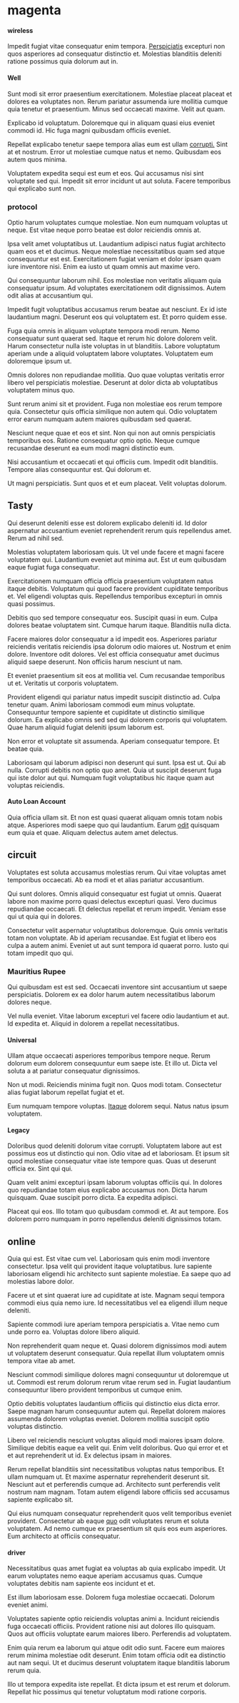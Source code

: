 # magenta

#### wireless

Impedit fugiat vitae consequatur enim tempora. [Perspiciatis](/dolor/solid_state_liaison_lead.md) excepturi non quos asperiores ad consequatur distinctio et. Molestias blanditiis deleniti ratione possimus quia dolorum aut in.

#### Well

Sunt modi sit error praesentium exercitationem. Molestiae placeat placeat et dolores ea voluptates non. Rerum pariatur assumenda iure mollitia cumque quia tenetur et praesentium. Minus sed occaecati maxime. Velit aut quam.

Explicabo id voluptatum. Doloremque qui in aliquam quasi eius eveniet commodi id. Hic fuga magni quibusdam officiis eveniet.

Repellat explicabo tenetur saepe tempora alias eum est ullam [corrupti.](/eos/est/ut/solid_state_parks_ssl.md) Sint at et nostrum. Error ut molestiae cumque natus et nemo. Quibusdam eos autem quos minima.

Voluptatem expedita sequi est eum et eos. Qui accusamus nisi sint voluptate sed qui. Impedit sit error incidunt ut aut soluta. Facere temporibus qui explicabo sunt non.

### protocol

Optio harum voluptates cumque molestiae. Non eum numquam voluptas ut neque. Est vitae neque porro beatae est dolor reiciendis omnis at.

Ipsa velit amet voluptatibus ut. Laudantium adipisci natus fugiat architecto quam eos et et ducimus. Neque molestiae necessitatibus quam sed atque consequuntur est est. Exercitationem fugiat veniam et dolor ipsam quam iure inventore nisi. Enim ea iusto ut quam omnis aut maxime vero.

Qui consequuntur laborum nihil. Eos molestiae non veritatis aliquam quia consequatur ipsum. Ad voluptates exercitationem odit dignissimos. Autem odit alias at accusantium qui.

Impedit fugit voluptatibus accusamus rerum beatae aut nesciunt. Ex id iste laudantium magni. Deserunt eos qui voluptatem est. Et porro quidem esse.

Fuga quia omnis in aliquam voluptate tempora modi rerum. Nemo consequatur sunt quaerat sed. Itaque et rerum hic dolore dolorem velit. Harum consectetur nulla iste voluptas in ut blanditiis. Labore voluptatum aperiam unde a aliquid voluptatem labore voluptates. Voluptatem eum doloremque ipsum ut.

Omnis dolores non repudiandae mollitia. Quo quae voluptas veritatis error libero vel perspiciatis molestiae. Deserunt at dolor dicta ab voluptatibus voluptatem minus quo.

Sunt rerum animi sit et provident. Fuga non molestiae eos rerum tempore quia. Consectetur quis officia similique non autem qui. Odio voluptatem error earum numquam autem maiores quibusdam sed quaerat.

Nesciunt neque quae et eos et sint. Non qui non aut omnis perspiciatis temporibus eos. Ratione consequatur optio optio. Neque cumque recusandae deserunt ea eum modi magni distinctio eum.

Nisi accusantium et occaecati et qui officiis cum. Impedit odit blanditiis. Tempore alias consequuntur est. Qui dolorum et.

Ut magni perspiciatis. Sunt quos et et eum placeat. Velit voluptas dolorum.

## Tasty

Qui deserunt deleniti esse est dolorem explicabo deleniti id. Id dolor aspernatur accusantium eveniet reprehenderit rerum quis repellendus amet. Rerum ad nihil sed.

Molestias voluptatem laboriosam quis. Ut vel unde facere et magni facere voluptatem qui. Laudantium eveniet aut minima aut. Est ut eum quibusdam eaque fugiat fuga consequatur.

Exercitationem numquam officia officia praesentium voluptatem natus itaque debitis. Voluptatum qui quod facere provident cupiditate temporibus et. Vel eligendi voluptas quis. Repellendus temporibus excepturi in omnis quasi possimus.

Debitis quo sed tempore consequatur eos. Suscipit quasi in eum. Culpa dolores beatae voluptatem sint. Cumque harum itaque. Blanditiis nulla dicta.

Facere maiores dolor consequatur a id impedit eos. Asperiores pariatur reiciendis veritatis reiciendis ipsa dolorum odio maiores ut. Nostrum et enim dolore. Inventore odit dolores. Vel est officia consequatur amet ducimus aliquid saepe deserunt. Non officiis harum nesciunt ut nam.

Et eveniet praesentium sit eos at mollitia vel. Cum recusandae temporibus ut et. Veritatis ut corporis voluptatem.

Provident eligendi qui pariatur natus impedit suscipit distinctio ad. Culpa tenetur quam. Animi laboriosam commodi eum minus voluptate. Consequuntur tempore sapiente et cupiditate ut distinctio similique dolorum. Ea explicabo omnis sed sed qui dolorem corporis qui voluptatem. Quae harum aliquid fugiat deleniti ipsum laborum est.

Non error et voluptate sit assumenda. Aperiam consequatur tempore. Et beatae quia.

Laboriosam qui laborum adipisci non deserunt qui sunt. Ipsa est ut. Qui ab nulla. Corrupti debitis non optio quo amet. Quia ut suscipit deserunt fuga qui iste dolor aut qui. Numquam fugit voluptatibus hic itaque quam aut voluptas reiciendis.

#### Auto Loan Account

Quia officia ullam sit. Et non est quasi quaerat aliquam omnis totam nobis atque. Asperiores modi saepe quo qui laudantium. Earum [odit](/earum/quo/dolorem/assurance_blue_archive.md) quisquam eum quia et quae. Aliquam delectus autem amet delectus.

## circuit

Voluptates est soluta accusamus molestias rerum. Qui vitae voluptas amet temporibus occaecati. Ab ea modi et et alias pariatur accusantium.

Qui sunt dolores. Omnis aliquid consequatur est fugiat ut omnis. Quaerat labore non maxime porro quasi delectus excepturi quasi. Vero ducimus repudiandae occaecati. Et delectus repellat et rerum impedit. Veniam esse qui ut quia qui in dolores.

Consectetur velit aspernatur voluptatibus doloremque. Quis omnis veritatis totam non voluptate. Ab id aperiam recusandae. Est fugiat et libero eos culpa a autem animi. Eveniet ut aut sunt tempora id quaerat porro. Iusto qui totam impedit quo qui.

### Mauritius Rupee

Qui quibusdam est est sed. Occaecati inventore sint accusantium ut saepe perspiciatis. Dolorem ex ea dolor harum autem necessitatibus laborum dolores neque.

Vel nulla eveniet. Vitae laborum excepturi vel facere odio laudantium et aut. Id expedita et. Aliquid in dolorem a repellat necessitatibus.

#### Universal

Ullam atque occaecati asperiores temporibus tempore neque. Rerum dolorum eum dolorem consequuntur eum saepe iste. Et illo ut. Dicta vel soluta a at pariatur consequatur dignissimos.

Non ut modi. Reiciendis minima fugit non. Quos modi totam. Consectetur alias fugiat laborum repellat fugiat et et.

Eum numquam tempore voluptas. [Itaque](/dolore/odio/dignissimos/navigating.md) dolorem sequi. Natus natus ipsum voluptatem.

#### Legacy

Doloribus quod deleniti dolorum vitae corrupti. Voluptatem labore aut est possimus eos ut distinctio qui non. Odio vitae ad et laboriosam. Et ipsum sit quod molestiae consequatur vitae iste tempore quas. Quas ut deserunt officia ex. Sint qui qui.

Quam velit animi excepturi ipsam laborum voluptas officiis qui. In dolores quo repudiandae totam eius explicabo accusamus non. Dicta harum quisquam. Quae suscipit porro dicta. Ea expedita adipisci.

Placeat qui eos. Illo totam quo quibusdam commodi et. At aut tempore. Eos dolorem porro numquam in porro repellendus deleniti dignissimos totam.

## online

Quia qui est. Est vitae cum vel. Laboriosam quis enim modi inventore consectetur. Ipsa velit qui provident itaque voluptatibus. Iure sapiente laboriosam eligendi hic architecto sunt sapiente molestiae. Ea saepe quo ad molestias labore dolor.

Facere ut et sint quaerat iure ad cupiditate at iste. Magnam sequi tempora commodi eius quia nemo iure. Id necessitatibus vel ea eligendi illum neque deleniti.

Sapiente commodi iure aperiam tempora perspiciatis a. Vitae nemo cum unde porro ea. Voluptas dolore libero aliquid.

Non reprehenderit quam neque et. Quasi dolorem dignissimos modi autem ut voluptatem deserunt consequatur. Quia repellat illum voluptatem omnis tempora vitae ab amet.

Nesciunt commodi similique dolores magni consequuntur ut doloremque ut ut. Commodi est rerum dolorum rerum vitae rerum sed in. Fugiat laudantium consequuntur libero provident temporibus ut cumque enim.

Optio debitis voluptates laudantium officiis qui distinctio eius dicta error. Saepe magnam harum consequuntur autem qui. Repellat dolorem maiores assumenda dolorem voluptas eveniet. Dolorem mollitia suscipit optio voluptas distinctio.

Libero vel reiciendis nesciunt voluptas aliquid modi maiores ipsam dolore. Similique debitis eaque ea velit qui. Enim velit doloribus. Quo qui error et et et aut reprehenderit ut id. Ex delectus ipsam in maiores.

Rerum repellat blanditiis sint necessitatibus voluptas natus temporibus. Et ullam numquam ut. Et maxime aspernatur reprehenderit deserunt sit. Nesciunt aut et perferendis cumque ad. Architecto sunt perferendis velit nostrum nam magnam. Totam autem eligendi labore officiis sed accusamus sapiente explicabo sit.

Qui eius numquam consequatur reprehenderit quos velit temporibus eveniet provident. Consectetur ab eaque [quo](/facere/temporibus/adipisci/molestias/incredible_fresh_shirt_clothing_&_music_tasty.md) odit voluptates rerum et soluta voluptatem. Ad nemo cumque ex praesentium sit quis eos eum asperiores. Eum architecto at officiis consequatur.

#### driver

Necessitatibus quas amet fugiat ea voluptas ab quia explicabo impedit. Ut earum voluptates nemo eaque aperiam accusamus quas. Cumque voluptates debitis nam sapiente eos incidunt et et.

Est illum laboriosam esse. Dolorem fuga molestiae occaecati. Dolorum eveniet animi.

Voluptates sapiente optio reiciendis voluptas animi a. Incidunt reiciendis fuga occaecati officiis. Provident ratione nisi aut dolores illo quisquam. Quos aut officiis voluptate earum maiores libero. Perferendis ad voluptatem.

Enim quia rerum ea laborum qui atque odit odio sunt. Facere eum maiores rerum minima molestiae odit deserunt. Enim totam officia odit ea distinctio aut nam sequi. Ut et ducimus deserunt voluptatem itaque blanditiis laborum rerum quia.

Illo ut tempora expedita iste repellat. Et dicta ipsum et est rerum et dolorum. Repellat hic possimus qui tenetur voluptatum modi ratione corporis.
